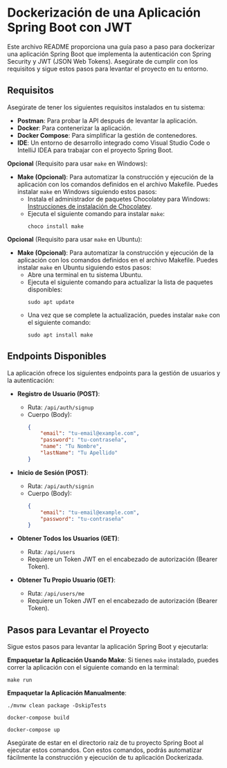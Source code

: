 # Dockerización de una Aplicación Spring Boot con JWT

Este archivo README proporciona una guía paso a paso para dockerizar una aplicación Spring Boot que implementa la autenticación con Spring Security y JWT (JSON Web Tokens). Asegúrate de cumplir con los requisitos y sigue estos pasos para levantar el proyecto en tu entorno.

## Requisitos

Asegúrate de tener los siguientes requisitos instalados en tu sistema:

- **Postman**: Para probar la API después de levantar la aplicación.
- **Docker**: Para contenerizar la aplicación.
- **Docker Compose**: Para simplificar la gestión de contenedores.
- **IDE**: Un entorno de desarrollo integrado como Visual Studio Code o IntelliJ IDEA para trabajar con el proyecto Spring Boot.

**Opcional** (Requisito para usar `make` en Windows):

- **Make (Opcional)**: Para automatizar la construcción y ejecución de la aplicación con los comandos definidos en el archivo Makefile. Puedes instalar `make` en Windows siguiendo estos pasos:
    - Instala el administrador de paquetes Chocolatey para Windows: [Instrucciones de instalación de Chocolatey](https://chocolatey.org/install).
    - Ejecuta el siguiente comando para instalar `make`:
      ```shell
      choco install make
      ```

**Opcional** (Requisito para usar `make` en Ubuntu):

- **Make (Opcional)**: Para automatizar la construcción y ejecución de la aplicación con los comandos definidos en el archivo Makefile. Puedes instalar `make` en Ubuntu siguiendo estos pasos:
    - Abre una terminal en tu sistema Ubuntu.
    - Ejecuta el siguiente comando para actualizar la lista de paquetes disponibles:
      ```shell
      sudo apt update
      ```
    - Una vez que se complete la actualización, puedes instalar `make` con el siguiente comando:
      ```shell
      sudo apt install make
      ```

## Endpoints Disponibles

La aplicación ofrece los siguientes endpoints para la gestión de usuarios y la autenticación:

- **Registro de Usuario (POST)**:
    - Ruta: `/api/auth/signup`
    - Cuerpo (Body):
        ```json
        {
            "email": "tu-email@example.com",
            "password": "tu-contraseña",
            "name": "Tu Nombre",
            "lastName": "Tu Apellido"
        }
        ```

- **Inicio de Sesión (POST)**:
    - Ruta: `/api/auth/signin`
    - Cuerpo (Body):
        ```json
        {
            "email": "tu-email@example.com",
            "password": "tu-contraseña"
        }
        ```

- **Obtener Todos los Usuarios (GET)**:
    - Ruta: `/api/users`
    - Requiere un Token JWT en el encabezado de autorización (Bearer Token).

- **Obtener Tu Propio Usuario (GET)**:
    - Ruta: `/api/users/me`
    - Requiere un Token JWT en el encabezado de autorización (Bearer Token).

## Pasos para Levantar el Proyecto

Sigue estos pasos para levantar la aplicación Spring Boot y ejecutarla:

**Empaquetar la Aplicación Usando Make**:
   Si tienes `make` instalado, puedes correr la aplicación con el siguiente comando en la terminal:

   ```shell
   make run
   ```
**Empaquetar la Aplicación Manualmente**:
  ```shell
  ./mvnw clean package -DskipTests
  ```

  ```shell
  docker-compose build
  ```

  ```shell
  docker-compose up
  ```

Asegúrate de estar en el directorio raíz de tu proyecto Spring Boot al ejecutar estos comandos. Con estos comandos, podrás automatizar fácilmente la construcción y ejecución de tu aplicación Dockerizada.
